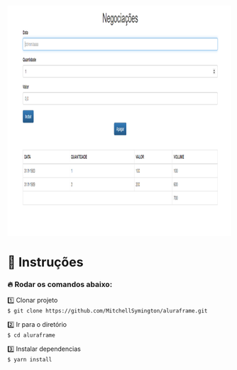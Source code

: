 <p float="left"> 
 <img height="520" src=".github/2020-10-26_125931.png"/>
</p>

# :notebook_with_decorative_cover: Instruções

### :fire: Rodar os comandos abaixo:

:one: Clonar projeto</br>
`$ git clone https://github.com/MitchellSymington/aluraframe.git`

:two: Ir para o diretório </br>
`$ cd aluraframe`

:three: Instalar dependencias</br>
`$ yarn install`

